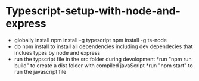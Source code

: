 # Typescript-setup-with-node-and-express

* globally install 
   npm install -g typescript
   npm install -g ts-node
* do npm install to install all dependencies including dev dependecies that inclues types by node and express
* run the typscript file in the src folder during devolopment
*run "npm run build" to create a dist folder with compiled javaScript
*run "npm start" to run the javascript file

